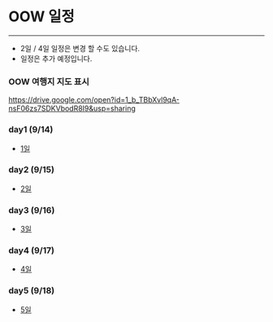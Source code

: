 # OOW 일정
---
- 2일 / 4일 일정은 변경 할 수도 있습니다.
- 일정은 추가 예정입니다.

### OOW 여행지 지도 표시
https://drive.google.com/open?id=1_b_TBbXvl9qA-nsF06zs7SDKVbodR8I9&usp=sharing

### day1 (9/14)
   - [1일](/day-1(9_14).md)

### day2 (9/15)
   - [2일](/day-2(9_15).md)

### day3 (9/16)
   - [3일](/day-3(9_16).md)

### day4 (9/17)
   - [4일](/day-4(9_17).md)

### day5 (9/18)
   - [5일](/day-5(9_18).md)
